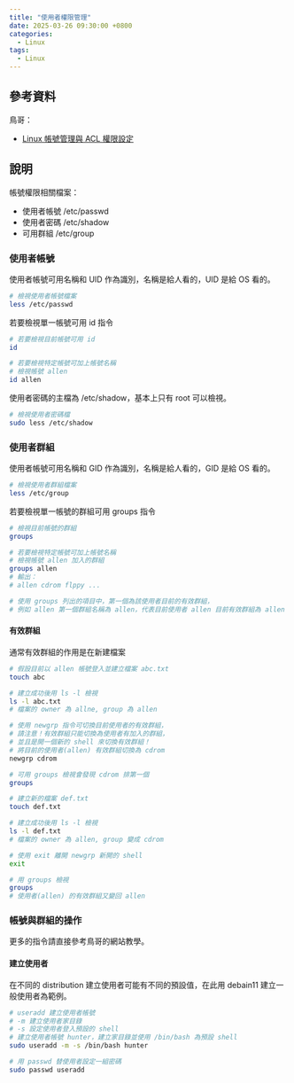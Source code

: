 ```yaml
---
title: "使用者權限管理"
date: 2025-03-26 09:30:00 +0800
categories: 
  - Linux
tags:
  - Linux
---
```


## 參考資料

鳥哥：

- [Linux 帳號管理與 ACL 權限設定](https://linux.vbird.org/linux_basic/centos7/0410accountmanager.php#account)

## 說明

帳號權限相關檔案：

- 使用者帳號 /etc/passwd
- 使用者密碼 /etc/shadow
- 可用群組 /etc/group

### 使用者帳號

使用者帳號可用名稱和 UID 作為識別，名稱是給人看的，UID 是給 OS 看的。

```bash
# 檢視使用者帳號檔案
less /etc/passwd
```

若要檢視單一帳號可用 id 指令

```bash
# 若要檢視目前帳號可用 id
id

# 若要檢視特定帳號可加上帳號名稱
# 檢視帳號 allen
id allen
```

使用者密碼的主檔為 /etc/shadow，基本上只有 root 可以檢視。

```bash
# 檢視使用者密碼檔
sudo less /etc/shadow
```

### 使用者群組

使用者帳號可用名稱和 GID 作為識別，名稱是給人看的，GID 是給 OS 看的。

```bash
# 檢視使用者群組檔案
less /etc/group
```

若要檢視單一帳號的群組可用 groups 指令

```bash
# 檢視目前帳號的群組
groups

# 若要檢視特定帳號可加上帳號名稱
# 檢視帳號 allen 加入的群組
groups allen
# 輸出：
# allen cdrom flppy ...

# 使用 groups 列出的項目中，第一個為該使用者目前的有效群組，
# 例如 allen 第一個群組名稱為 allen，代表目前使用者 allen 目前有效群組為 allen
```

#### 有效群組

通常有效群組的作用是在新建檔案

```bash
# 假設目前以 allen 帳號登入並建立檔案 abc.txt
touch abc

# 建立成功後用 ls -l 檢視
ls -l abc.txt
# 檔案的 owner 為 allne, group 為 allen

# 使用 newgrp 指令可切換目前使用者的有效群組，
# 請注意！有效群組只能切換為使用者有加入的群組，
# 並且是開一個新的 shell 來切換有效群組！
# 將目前的使用者(allen) 有效群組切換為 cdrom
newgrp cdrom

# 可用 groups 檢視會發現 cdrom 排第一個
groups

# 建立新的檔案 def.txt
touch def.txt

# 建立成功後用 ls -l 檢視
ls -l def.txt
# 檔案的 owner 為 allen, group 變成 cdrom

# 使用 exit 離開 newgrp 新開的 shell
exit

# 用 groups 檢視
groups
# 使用者(allen) 的有效群組又變回 allen

```

### 帳號與群組的操作

更多的指令請直接參考鳥哥的網站教學。

#### 建立使用者

在不同的 distribution 建立使用者可能有不同的預設值，在此用 debain11 建立一般使用者為範例。

```bash
# useradd 建立使用者帳號
# -m 建立使用者家目錄
# -s 設定使用者登入預設的 shell
# 建立使用者帳號 hunter，建立家目錄並使用 /bin/bash 為預設 shell
sudo useradd -m -s /bin/bash hunter

# 用 passwd 替使用者設定一組密碼
sudo passwd useradd

```
